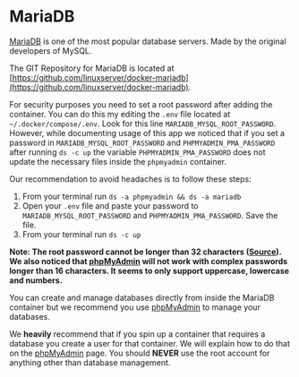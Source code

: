 # MariaDB

[MariaDB](https://mariadb.org/) is one of the most popular database servers. Made by the original developers of MySQL.

The GIT Repository for MariaDB is located at [https://github.com/linuxserver/docker-mariadb](https://github.com/linuxserver/docker-mariadb).

For security purposes you need to set a root password after adding the container. You can do this my editing the `.env` file located at `~/.docker/compose/.env`. Look for this line `MARIADB_MYSQL_ROOT_PASSWORD`. However, while documenting usage of this app we noticed that if you set a password in `MARIADB_MYSQL_ROOT_PASSWORD` and `PHPMYADMIN_PMA_PASSWORD` after running `ds -c up` the variable `PHPMYADMIN_PMA_PASSWORD` does not update the necessary files inside the `phpmyadmin` container. 

Our recommendation to avoid headaches is to follow these steps:

1. From your terminal run `ds -a phpmyadmin && ds -a mariadb`
2. Open your `.env` file and paste your password to `MARIADB_MYSQL_ROOT_PASSWORD` and `PHPMYADMIN_PMA_PASSWORD`. Save the file.
3. From your terminal run `ds -c up`

**Note: The root password cannot be longer than 32 characters ([Source](https://bugs.mysql.com/bug.php?id=43439)). We also noticed that [phpMyAdmin](https://dockstarter.com/apps/phpmyadmin) will not work with complex passwords longer than 16 characters. It seems to only support uppercase, lowercase and numbers.**

You can create and manage databases directly from inside the MariaDB container but we recommend you use [phpMyAdmin](https://dockstarter.com/apps/phpmyadmin) to manage your databases.

We **heavily** recommend that if you spin up a container that requires a database you create a user for that container. We will explain how to do that on the [phpMyAdmin](https://dockstarter.com/apps/phpmyadmin) page. You should **NEVER** use the root account for anything other than database management.
